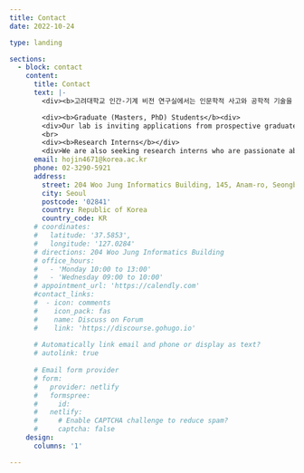 ```yaml
---
title: Contact
date: 2022-10-24

type: landing

sections:
  - block: contact
    content:
      title: Contact
      text: |-
        <div><b>고려대학교 인간-기계 비전 연구실에서는 인문학적 사고와 공학적 기술을 융합할 수 있는 역량을 가진 대학원생 및 학부 연구생을 모집합니다. 관심 있는 지원자는 이력서와 간략한 연구 계획을 아래 이메일로 송부해 주시기 바랍니다.</b><div>

        <div><b>Graduate (Masters, PhD) Students</b><div>
        <div>Our lab is inviting applications from prospective graduate students, especially those with an enthusiasm for exploring human visual perception and cognition, and a background or keen interest in machine/deep learning. Selected candidates will have the unique chance to engage in deep neural network modeling, neuroimaging data analysis, and the design of a variety of psychological experiments. If you are interested in joining our team, please email your CV and a research statement.</div>
        <br>
        <div><b>Research Interns</b></div>
        <div>We are also seeking research interns who are passionate about exploring the intersections of human and machine vision. This internship provides a unique opportunity not just for exploration in this interdisciplinary domain but also for offering a window into the Ph.D. journey with our team, providing students with a meaningful preview. If interested, please send an email with your CV and a summary of your research interests.</div>
      email: hojin4671@korea.ac.kr
      phone: 02-3290-5921
      address:
        street: 204 Woo Jung Informatics Building, 145, Anam-ro, Seongbuk-gu 
        city: Seoul
        postcode: '02841'
        country: Republic of Korea
        country_code: KR
      # coordinates:
      #   latitude: '37.5853', 
      #   longitude: '127.0284'
      # directions: 204 Woo Jung Informatics Building
      # office_hours:
      #   - 'Monday 10:00 to 13:00'
      #   - 'Wednesday 09:00 to 10:00'
      # appointment_url: 'https://calendly.com'
      #contact_links:
      #  - icon: comments
      #    icon_pack: fas
      #    name: Discuss on Forum
      #    link: 'https://discourse.gohugo.io'
    
      # Automatically link email and phone or display as text?
      # autolink: true
    
      # Email form provider
      # form:
      #   provider: netlify
      #   formspree:
      #     id:
      #   netlify:
      #     # Enable CAPTCHA challenge to reduce spam?
      #     captcha: false
    design:
      columns: '1'

---
```

